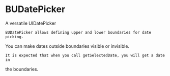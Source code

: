 BUDatePicker
============

A versatile UIDatePicker 

	BUDatePicker allows defining upper and lower boundaries for date picking. 
You can make dates outside boundaries visible or invisible.
	
	It is expected that when you call getSelectedDate, you will get a date in
the boundaries.
